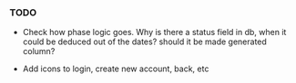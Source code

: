 ### TODO

- Check how phase logic goes. Why is there a status field in db, when it could be deduced out of the dates?
  should it be made generated column?

- Add icons to login, create new account, back, etc
